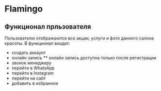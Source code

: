 # Flamingo 
## Функционал прльзователя
Пользователю отображаются все акции, услуги и фото данного салона красоты. В функционал входит:
* создать аккаунт 
* онлайн запись
** онлайн запись доступна только после регистрации 
* звонок менеджеру 
* перейти в WhatsApp
* перейти в Instagram
* перейти на сайт 
* добавить в избранное 

